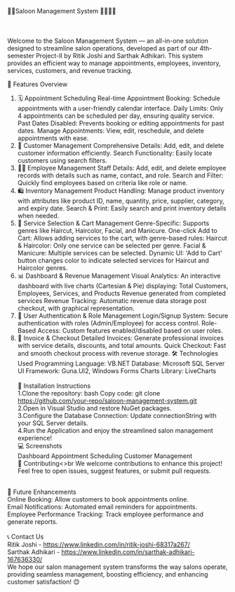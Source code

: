 <div>💇‍♀️Saloon Management System 💇‍♂️💆‍♂️<div/><br><br><br>
Welcome to the Saloon Management System — an all-in-one solution designed to streamline salon operations, developed as part of our 4th-semester Project-II by Ritik Joshi and Sarthak Adhikari. This system provides an efficient way to manage appointments, employees, inventory, services, customers, and revenue tracking.

🌟 Features Overview
1. 🗓️ Appointment Scheduling
Real-time Appointment Booking: Schedule appointments with a user-friendly calendar interface.
Daily Limits: Only 4 appointments can be scheduled per day, ensuring quality service.
Past Dates Disabled: Prevents booking or editing appointments for past dates.
Manage Appointments: View, edit, reschedule, and delete appointments with ease.
2. 👥 Customer Management
Comprehensive Details: Add, edit, and delete customer information efficiently.
Search Functionality: Easily locate customers using search filters.
3. 🧑‍💼 Employee Management
Staff Details: Add, edit, and delete employee records with details such as name, contact, and role.
Search and Filter: Quickly find employees based on criteria like role or name.
4. 🛍️ Inventory Management
Product Handling: Manage product inventory with attributes like product ID, name, quantity, price, supplier, category, and expiry date.
Search & Print: Easily search and print inventory details when needed.
5. 🛒 Service Selection & Cart Management
Genre-Specific: Supports genres like Haircut, Haircolor, Facial, and Manicure.
One-click Add to Cart: Allows adding services to the cart, with genre-based rules:
Haircut & Haircolor: Only one service can be selected per genre.
Facial & Manicure: Multiple services can be selected.
Dynamic UI: 'Add to Cart' button changes color to indicate selected services for Haircut and Haircolor genres.
6. 📊 Dashboard & Revenue Management
Visual Analytics: An interactive dashboard with live charts (Cartesian & Pie) displaying:
Total Customers, Employees, Services, and Products
Revenue generated from completed services
Revenue Tracking: Automatic revenue data storage post checkout, with graphical representation.
7. 🔐 User Authentication & Role Management
Login/Signup System: Secure authentication with roles (Admin/Employee) for access control.
Role-Based Access: Custom features enabled/disabled based on user roles.
8. 📄 Invoice & Checkout
Detailed Invoices: Generate professional invoices with service details, discounts, and total amounts.
Quick Checkout: Fast and smooth checkout process with revenue storage.
🛠️ Technologies Used
Programming Language: VB.NET
Database: Microsoft SQL Server
UI Framework: Guna.UI2, Windows Forms
Charts Library: LiveCharts<br><br>
🔧 Installation Instructions<br>
1.Clone the repository:
bash
Copy code:
git clone https://github.com/your-repo/saloon-management-system.git
<br>2.Open in Visual Studio and restore NuGet packages.<br>
3.Configure the Database Connection: Update connectionString with your SQL Server details.<br>
4.Run the Application and enjoy the streamlined salon management experience!<br>
💻 Screenshots<br>
Dashboard	Appointment Scheduling	Customer Management<br>
🤝 Contributing<>br
We welcome contributions to enhance this project! Feel free to open issues, suggest features, or submit pull requests.<br><br>

🎯 Future Enhancements<br>
Online Booking: Allow customers to book appointments online.<br>
Email Notifications: Automated email reminders for appointments.<br>
Employee Performance Tracking: Track employee performance and generate reports.<br><br>
📞 Contact Us<br>
Ritik Joshi - https://www.linkedin.com/in/ritik-joshi-68317a267/<br>
Sarthak Adhikari - https://www.linkedin.com/in/sarthak-adhikari-167636330/<br>
We hope our salon management system transforms the way salons operate, providing seamless management, boosting efficiency, and enhancing customer satisfaction! 😊
